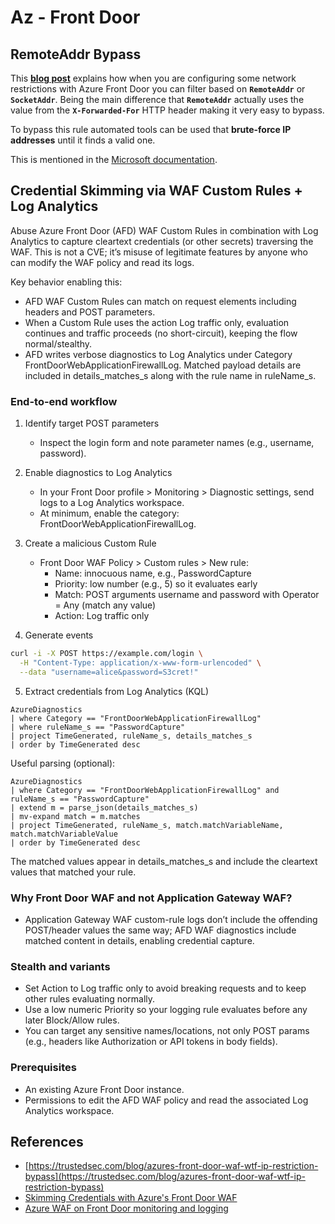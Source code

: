 # Az - Front Door

## RemoteAddr Bypass

This **[blog post](https://trustedsec.com/blog/azures-front-door-waf-wtf-ip-restriction-bypass)** explains how when you are configuring some network restrictions with Azure Front Door you can filter based on **`RemoteAddr`** or **`SocketAddr`**. Being the main difference that **`RemoteAddr`** actually uses the value from the **`X-Forwarded-For`** HTTP header making it very easy to bypass.

To bypass this rule automated tools can be used that **brute-force IP addresses** until it finds a valid one.

This is mentioned in the [Microsoft documentation](https://learn.microsoft.com/en-us/azure/web-application-firewall/afds/waf-front-door-configure-ip-restriction).

## Credential Skimming via WAF Custom Rules + Log Analytics

Abuse Azure Front Door (AFD) WAF Custom Rules in combination with Log Analytics to capture cleartext credentials (or other secrets) traversing the WAF. This is not a CVE; it’s misuse of legitimate features by anyone who can modify the WAF policy and read its logs.

Key behavior enabling this:
- AFD WAF Custom Rules can match on request elements including headers and POST parameters.
- When a Custom Rule uses the action Log traffic only, evaluation continues and traffic proceeds (no short-circuit), keeping the flow normal/stealthy.
- AFD writes verbose diagnostics to Log Analytics under Category FrontDoorWebApplicationFirewallLog. Matched payload details are included in details_matches_s along with the rule name in ruleName_s.

### End-to-end workflow

1. Identify target POST parameters
   - Inspect the login form and note parameter names (e.g., username, password).

2. Enable diagnostics to Log Analytics
   - In your Front Door profile > Monitoring > Diagnostic settings, send logs to a Log Analytics workspace.
   - At minimum, enable the category: FrontDoorWebApplicationFirewallLog.

3. Create a malicious Custom Rule
   - Front Door WAF Policy > Custom rules > New rule:
     - Name: innocuous name, e.g., PasswordCapture
     - Priority: low number (e.g., 5) so it evaluates early
     - Match: POST arguments username and password with Operator = Any (match any value)
     - Action: Log traffic only

4. Generate events

```bash
curl -i -X POST https://example.com/login \
  -H "Content-Type: application/x-www-form-urlencoded" \
  --data "username=alice&password=S3cret!"
```

5. Extract credentials from Log Analytics (KQL)

```kusto
AzureDiagnostics
| where Category == "FrontDoorWebApplicationFirewallLog"
| where ruleName_s == "PasswordCapture"
| project TimeGenerated, ruleName_s, details_matches_s
| order by TimeGenerated desc
```

Useful parsing (optional):

```kusto
AzureDiagnostics
| where Category == "FrontDoorWebApplicationFirewallLog" and ruleName_s == "PasswordCapture"
| extend m = parse_json(details_matches_s)
| mv-expand match = m.matches
| project TimeGenerated, ruleName_s, match.matchVariableName, match.matchVariableValue
| order by TimeGenerated desc
```

The matched values appear in details_matches_s and include the cleartext values that matched your rule.

### Why Front Door WAF and not Application Gateway WAF?
- Application Gateway WAF custom-rule logs don’t include the offending POST/header values the same way; AFD WAF diagnostics include matched content in details, enabling credential capture.

### Stealth and variants
- Set Action to Log traffic only to avoid breaking requests and to keep other rules evaluating normally.
- Use a low numeric Priority so your logging rule evaluates before any later Block/Allow rules.
- You can target any sensitive names/locations, not only POST params (e.g., headers like Authorization or API tokens in body fields).

### Prerequisites
- An existing Azure Front Door instance.
- Permissions to edit the AFD WAF policy and read the associated Log Analytics workspace.

## References

- [https://trustedsec.com/blog/azures-front-door-waf-wtf-ip-restriction-bypass](https://trustedsec.com/blog/azures-front-door-waf-wtf-ip-restriction-bypass)
- [Skimming Credentials with Azure's Front Door WAF](https://trustedsec.com/blog/skimming-credentials-with-azures-front-door-waf)
- [Azure WAF on Front Door monitoring and logging](https://learn.microsoft.com/en-us/azure/web-application-firewall/afds/waf-front-door-monitor)

